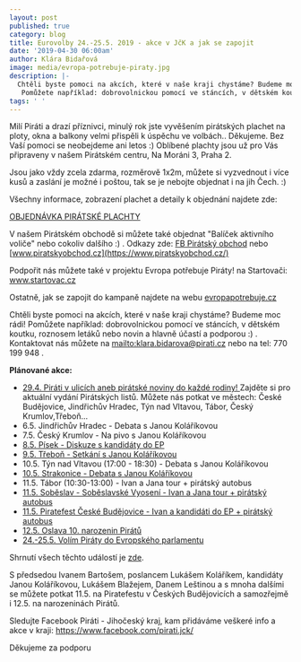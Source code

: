 ```yaml
---
layout: post
published: true
category: blog
title: Eurovolby 24.-25.5. 2019 - akce v JčK a jak se zapojit
date: '2019-04-30 06:00am'
author: Klára Bidařová
image: media/evropa-potrebuje-piraty.jpg
description: |-
  Chtěli byste pomoci na akcích, které v naše kraji chystáme? Budeme moc rádi!
   Pomůžete například: dobrovolnickou pomocí ve stáncích, v dětském koutku, roznosem letáků nebo novin a hlavně účastí a podporou :). Kontaktovat nás můžete na klara.bidarova@pirati.cz nebo na tel: 770 199 948 .
tags: ' '
---
```

 Milí Piráti a drazí příznivci, minulý rok jste vyvěšením pirátských plachet na ploty, okna a balkony velmi přispěli k úspěchu ve volbách.. Děkujeme. Bez Vaší pomoci se neobejdeme ani letos :) Oblíbené plachty jsou už pro Vás připraveny v našem Pirátském centru, Na Moráni 3, Praha 2.

Jsou jako vždy zcela zdarma, rozměrově 1x2m, můžete si vyzvednout i více kusů a zaslání je možné i poštou, tak se je nebojte objednat i na jih Čech. :)

Všechny informace, zobrazení plachet a detaily k objednání najdete zde:

[OBJEDNÁVKA PIRÁTSKÉ PLACHTY](https://docs.google.com/forms/d/e/1FAIpQLSdLchMgJQRvX63YIZtKD_4a2rRNWvUIANHq2pvzMff5ZoXQlA/viewform?fbclid=IwAR0EUIppexEc54nifU2786u85DHnPLQ3F8vx6DUWYOax1NY64C1-zn0jgA0)

V našem Pirátském obchodě si můžete také objednat "Balíček aktivního voliče" nebo cokoliv dalšího :)
. Odkazy zde: [FB Pirátský obchod](https://www.facebook.com/piratskyobchod/) nebo  [www.piratskyobchod.cz](https://www.piratskyobchod.cz/)

Podpořit nás můžete také v projektu Evropa potřebuje Piráty! na Startovači: [www.startovac.cz
](https://www.startovac.cz/projekty/evropa-potrebuje-piraty/)

Ostatně, jak se zapojit do kampaně najdete na webu [evropapotrebuje.cz](https://evropapotrebuje.cz/zapoj-se/)

Chtěli byste pomoci na akcích, které v naše kraji chystáme? Budeme moc rádi!
 Pomůžete například: dobrovolnickou pomocí ve stáncích, v dětském koutku, roznosem letáků nebo novin a hlavně účastí a podporou :)
. Kontaktovat nás můžete na <mailto:klara.bidarova@pirati.cz> nebo na tel: 770 199 948 .

**Plánované akce:**

* [29.4. Piráti v ulicích aneb pirátské noviny do každé rodiny!
  ](https://www.facebook.com/events/692883601114730/) Zajděte si pro aktuální vydání Pirátských listů. Můžete nás potkat ve městech: České Budějovice, Jindřichův Hradec, Týn nad Vltavou, Tábor, Český Krumlov,Třeboň...
* 6.5. Jindřichův Hradec - Debata s Janou Koláříkovou
* 7.5. Český Krumlov - Na pivo s Janou Koláříkovou
* [8.5. Písek - Diskuze s kandidáty do EP](https://www.facebook.com/events/415512442610782/)
* [9.5. Třeboň - Setkání s Janou Koláříkovou](https://www.facebook.com/events/409540163210707/)
* 10.5. Týn nad Vltavou (17:00 - 18:30) - Debata s Janou Koláříkovou 
* [10.5. Strakonice - Debata s Janou Koláříkovou](https://www.facebook.com/events/387393678524710/)
* 11.5. Tábor (10:30-13:00) - Ivan a Jana tour + pirátský autobus
* [11.5. Soběslav - Soběslavské Vyosení - Ivan a Jana tour  + pirátský autobus
  ](https://www.facebook.com/events/387380632116216/)
* [11.5. Piratefest České Budějovice - Ivan a kandidáti do EP  + pirátský autobus
  ](https://www.facebook.com/events/377225779794824/)
* [12.5. Oslava 10. narozenin Pirátů
  ](https://www.facebook.com/events/1073277869533670/)
* [24.-25.5. Volím Piráty do Evropského parlamentu
  ](https://www.facebook.com/events/383658125784369/)

Shrnutí všech těchto událostí je [zde](https://www.facebook.com/events/363459497626538/).

S předsedou Ivanem Bartošem, poslancem Lukášem Koláříkem, kandidáty Janou Koláříkovou, Lukášem Blažejem, Danem Leštinou a s mnoha dalšími se můžete potkat 11.5. na Piratefestu v Českých Budějovicích a samozřejmě i 12.5. na narozeninách Pirátů.

Sledujte Facebook Piráti - Jihočeský kraj, kam přidáváme veškeré info a akce v kraji: [https://www.facebook.com/pirati.jck/
](https://www.facebook.com/pirati.jck/)

Děkujeme za podporu
